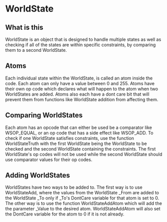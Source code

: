 WorldState
==========

What is this
----------------

WorldState is an object that is designed to handle multiple states as well as checking if all of the states are within specific constraints, by comparing them to a second WorldState.

Atoms
--------
 Each individual state within the WorldState, is called an atom inside the code. Each atom can only have a value between 0 and 255. Atoms have their own op code which declares what will happen to the atom when two WorldStates are added. Atoms also each have a dont care bit that will prevent them from functions like WorldState addition from affecting them.

Comparing WorldStates
-------------------------------
Each atom has an opcode that can either be used be a comparator like WSOP_EQUAL, or an op code that has a side effect like WSOP_ADD. To check if one WorldState satisfies constraints, use the function WorldStateTruth with the first WorldState being the WorldState to be checked and the second WorldState containing the constraints. The first WorldState's op codes will not be used while the second WorldState should use comparator values for their op codes.

Adding WorldStates
--------------------------
WorldStates have two ways to be added to. The first way is to use WorldStateAdd, where the values from the WorldState _From are added to the WorldState _To only if _To's DontCare variable for that atom is set to 0. The other way is to use the function WorldStateAddAtom which will add the the parameter _Value to the desired atom. WorldStateAddAtom will also set the DontCare variable for the atom to 0 if it is not already.
